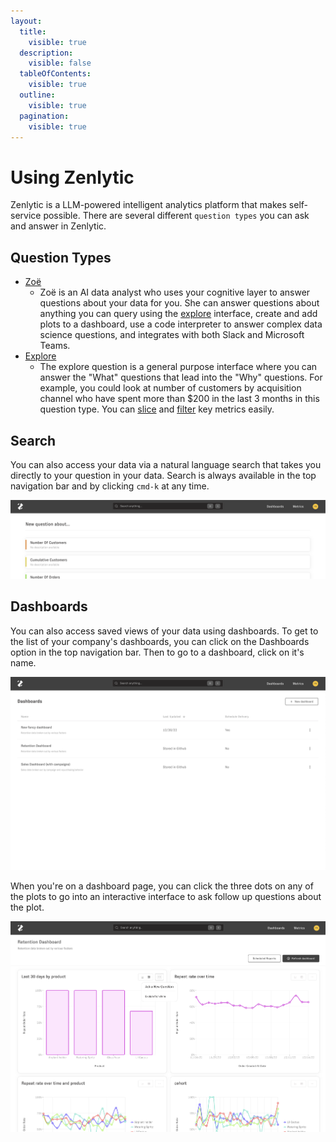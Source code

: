 ```yaml
---
layout:
  title:
    visible: true
  description:
    visible: false
  tableOfContents:
    visible: true
  outline:
    visible: true
  pagination:
    visible: true
---
```


# Using Zenlytic

Zenlytic is a LLM-powered intelligent analytics platform that makes self-service possible. There are several different `question types` you can ask and answer in Zenlytic.

## Question Types

* [Zoë](zoe.md)
  * Zoë is an AI data analyst who uses your cognitive layer to answer questions about your data for you. She can answer questions about anything you can query using the [explore](exploring.md) interface, create and add plots to a dashboard, use a code interpreter to answer complex data science questions, and integrates with both Slack and Microsoft Teams.
* [Explore](exploring.md)
  * The explore question is a general purpose interface where you can answer the "What" questions that lead into the "Why" questions. For example, you could look at number of customers by acquisition channel who have spent more than $200 in the last 3 months in this question type. You can [slice](exploring.md#slicing) and [filter](exploring.md#filtering) key metrics easily.

## Search

You can also access your data via a natural language search that takes you directly to your question in your data. Search is always available in the top navigation bar and by clicking `cmd-k` at any time.

![search-page](../assets/3_zenlytic_ui/search-page.png)

## Dashboards

You can also access saved views of your data using dashboards. To get to the list of your company's dashboards, you can click on the Dashboards option in the top navigation bar. Then to go to a dashboard, click on it's name.

![dashboards-page](../assets/3_zenlytic_ui/dashboards-page.png)

When you're on a dashboard page, you can click the three dots on any of the plots to go into an interactive interface to ask follow up questions about the plot.

![dashboard-shot](../assets/3_zenlytic_ui/dashboard-shot.png)
